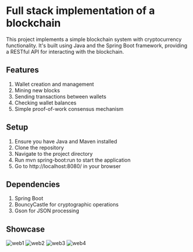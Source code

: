 # Full stack implementation of a blockchain
This project implements a simple blockchain system with cryptocurrency functionality. It's built using Java and the Spring Boot framework, providing a RESTful API for interacting with the blockchain.

## Features
1. Wallet creation and management
2. Mining new blocks
3. Sending transactions between wallets
4. Checking wallet balances
5. Simple proof-of-work consensus mechanism

## Setup
1. Ensure you have Java and Maven installed
2. Clone the repository
3. Navigate to the project directory
4. Run mvn spring-boot:run to start the application
5. Go to http://localhost:8080/ in your browser

## Dependencies
1. Spring Boot
2. BouncyCastle for cryptographic operations
3. Gson for JSON processing

## Showcase
![web1](https://github.com/asatyrev/tracoin_blockchain/blob/master/image/web1.png)
![web2](https://github.com/asatyrev/tracoin_blockchain/blob/master/image/web2.png)
![web3](https://github.com/asatyrev/tracoin_blockchain/blob/master/image/web3.png)
![web4](https://github.com/asatyrev/tracoin_blockchain/blob/master/image/web4.png)


